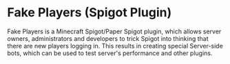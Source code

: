 # Fake Players (Spigot Plugin)
Fake Players is a Minecraft Spigot/Paper Spigot plugin, which allows server owners, administrators and developers to trick Spigot into thinking that there are new players logging in. This results in creating special Server-side bots, which can be used to test server's performance and other plugins.
